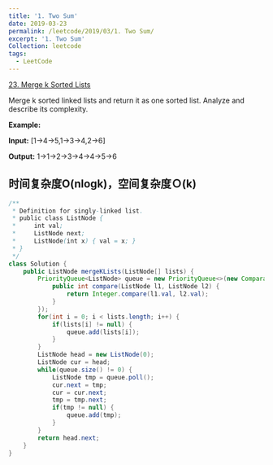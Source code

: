 ```yaml
---
title: '1. Two Sum'
date: 2019-03-23
permalink: /leetcode/2019/03/1. Two Sum/
excerpt: '1. Two Sum'
Collection: leetcode
tags:
  - LeetCode
---
```


[23. Merge k Sorted Lists](https://leetcode.com/problems/merge-k-sorted-lists/)

Merge k sorted linked lists and return it as one sorted list. Analyze and describe its complexity.

**Example:**

**Input:** [1->4->5,1->3->4,2->6]

**Output:** 1->1->2->3->4->4->5->6

## 时间复杂度O(nlogk)，空间复杂度Ｏ(k)

```java
/**
 * Definition for singly-linked list.
 * public class ListNode {
 *     int val;
 *     ListNode next;
 *     ListNode(int x) { val = x; }
 * }
 */
class Solution {
    public ListNode mergeKLists(ListNode[] lists) {
        PriorityQueue<ListNode> queue = new PriorityQueue<>(new Comparator<ListNode>() {
            public int compare(ListNode l1, ListNode l2) {
                return Integer.compare(l1.val, l2.val);
            }
        });
        for(int i = 0; i < lists.length; i++) {
            if(lists[i] != null) {
                queue.add(lists[i]);
            }
        }
        ListNode head = new ListNode(0);
        ListNode cur = head;
        while(queue.size() != 0) {
            ListNode tmp = queue.poll();
            cur.next = tmp;
            cur = cur.next;
            tmp = tmp.next;
            if(tmp != null) {
                queue.add(tmp);
            }
        }
        return head.next;
    }
}

```
